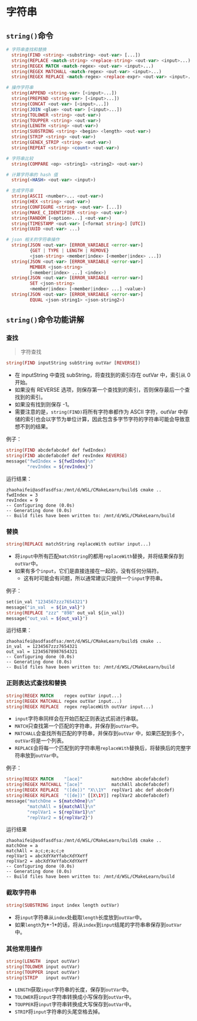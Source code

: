 # 字符串

## `string()`命令

```php
# 字符串查找和替换
  string(FIND <string> <substring> <out-var> [...])
  string(REPLACE <match-string> <replace-string> <out-var> <input>...)
  string(REGEX MATCH <match-regex> <out-var> <input>...)
  string(REGEX MATCHALL <match-regex> <out-var> <input>...)
  string(REGEX REPLACE <match-regex> <replace-expr> <out-var> <input>...)

# 操作字符串
  string(APPEND <string-var> [<input>...])
  string(PREPEND <string-var> [<input>...])
  string(CONCAT <out-var> [<input>...])
  string(JOIN <glue> <out-var> [<input>...])
  string(TOLOWER <string> <out-var>)
  string(TOUPPER <string> <out-var>)
  string(LENGTH <string> <out-var>)
  string(SUBSTRING <string> <begin> <length> <out-var>)
  string(STRIP <string> <out-var>)
  string(GENEX_STRIP <string> <out-var>)
  string(REPEAT <string> <count> <out-var>)

# 字符串比较
  string(COMPARE <op> <string1> <string2> <out-var>)

# 计算字符串的 hash 值
  string(<HASH> <out-var> <input>)

# 生成字符串
  string(ASCII <number>... <out-var>)
  string(HEX <string> <out-var>)
  string(CONFIGURE <string> <out-var> [...])
  string(MAKE_C_IDENTIFIER <string> <out-var>)
  string(RANDOM [<option>...] <out-var>)
  string(TIMESTAMP <out-var> [<format string>] [UTC])
  string(UUID <out-var> ...)

# json 相关的字符串操作
  string(JSON <out-var> [ERROR_VARIABLE <error-var>]
         {GET | TYPE | LENGTH | REMOVE}
         <json-string> <member|index> [<member|index> ...])
  string(JSON <out-var> [ERROR_VARIABLE <error-var>]
         MEMBER <json-string>
         [<member|index> ...] <index>)
  string(JSON <out-var> [ERROR_VARIABLE <error-var>]
         SET <json-string>
         <member|index> [<member|index> ...] <value>)
  string(JSON <out-var> [ERROR_VARIABLE <error-var>]
         EQUAL <json-string1> <json-string2>)
```

## `string()`命令功能讲解

### 查找

> 字符查找

```php
string(FIND inputString subString outVar [REVERSE])
```

* 在 inputString 中查找 subString，将查找到的索引存在 outVar 中，索引从 0 开始。
* 如果没有 REVERSE 选项，则保存第一个查找到的索引，否则保存最后一个查找到的索引。
* 如果没有找到则保存 -1。
* 需要注意的是，`string(FIND)`将所有字符串都作为 ASCII 字符，outVar 中存储的索引也会以字节为单位计算，因此包含多字节字符的字符串可能会导致意想不到的结果。

例子：
```php
string(FIND abcdefabcdef def fwdIndex)
string(FIND abcdefabcdef def revIndex REVERSE)
message("fwdIndex = ${fwdIndex}\n"
        "revIndex = ${revIndex}")
```

运行结果：
```term
zhaohaifei@asdfasdfsa:/mnt/d/WSL/CMakeLearn/build$ cmake ..
fwdIndex = 3
revIndex = 9
-- Configuring done (0.0s)
-- Generating done (0.0s)
-- Build files have been written to: /mnt/d/WSL/CMakeLearn/build
```
### 替换

```php
string(REPLACE matchString replaceWith outVar input...)
```

* 将`input`中所有匹配`matchString`的都用`replaceWith`替换，并将结果保存到 `outVar`中。
* 如果有多个`input`，它们是直接连接在一起的，没有任何分隔符。
  * 这有时可能会有问题，所以通常建议只提供一个`input`字符串。

例子：
```php
set(in_val "1234567zzz7654321")
message("in_val  = ${in_val}")
string(REPLACE "zzz" "898" out_val ${in_val})
message("out_val = ${out_val}")
```

运行结果：
```term
zhaohaifei@asdfasdfsa:/mnt/d/WSL/CMakeLearn/build$ cmake ..
in_val  = 1234567zzz7654321
out_val = 12345678987654321
-- Configuring done (0.0s)
-- Generating done (0.0s)
-- Build files have been written to: /mnt/d/WSL/CMakeLearn/build
```

### 正则表达式查找和替换

```php
string(REGEX MATCH    regex outVar input...)
string(REGEX MATCHALL regex outVar input...)
string(REGEX REPLACE  regex replaceWith outVar input...)
```

* `input`字符串同样会在开始匹配正则表达式前进行串联。
* `MATCH`只查找第一个匹配的字符串，并保存到`outVar`中。
* `MATCHALL`会查找所有匹配的字符串，并保存到`outVar` 中，如果匹配到多个，`outVar`将是一个列表。
* `REPLACE`会将每一个匹配到的字符串用`replaceWith`替换后，将替换后的完整字符串放到`outVar`中。

例子：
```php
string(REGEX MATCH    "[ace]"           matchOne abcdefabcdef)
string(REGEX MATCHALL "[ace]"           matchAll abcdefabcdef)
string(REGEX REPLACE  "([de])" "X\\1Y"  replVar1 abc def abcdef)
string(REGEX REPLACE  "([de])" [[X\1Y]] replVar2 abcdefabcdef)
message("matchOne = ${matchOne}\n"
        "matchAll = ${matchAll}\n"
        "replVar1 = ${replVar1}\n"
        "replVar2 = ${replVar2}")
```

运行结果
```term
zhaohaifei@asdfasdfsa:/mnt/d/WSL/CMakeLearn/build$ cmake ..
matchOne = a
matchAll = a;c;e;a;c;e
replVar1 = abcXdYXeYfabcXdYXeYf
replVar2 = abcXdYXeYfabcXdYXeYf
-- Configuring done (0.0s)
-- Generating done (0.0s)
-- Build files have been written to: /mnt/d/WSL/CMakeLearn/build
```

### 截取字符串

```php
string(SUBSTRING input index length outVar)
```
* 将`input`字符串从`index`处截取`length`长度放到`outVar`中。
* 如果`length`为*\-1*的话，将从`index`到`input`结尾的字符串串保存到`outVar`中。

### 其他常用操作

```php
string(LENGTH  input outVar)
string(TOLOWER input outVar)
string(TOUPPER input outVar)
string(STRIP   input outVar)
```

* `LENGTH`获取`input`字符串的长度，保存到`outVar`中。
* `TOLOWER`将`input`字符串转换成小写保存到`outVar`中。
* `TOUPPER`将`input`字符串转换成大写保存到`outVar`中。
* `STRIP`将`input`字符串的头尾空格去掉。